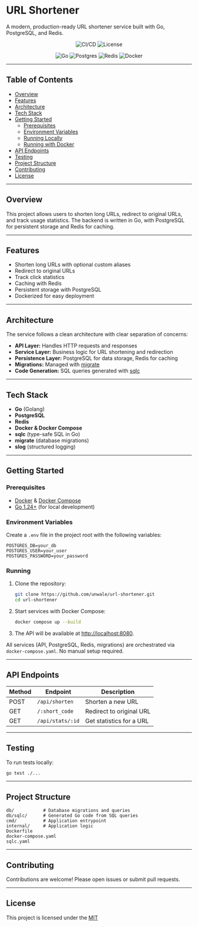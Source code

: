 # URL Shortener

A modern, production-ready URL shortener service built with Go, PostgreSQL, and Redis.

<div align="center">

![CI/CD](https://github.com/unwale/url-shortener/actions/workflows/ci.yaml/badge.svg)
![License](https://img.shields.io/github/license/unwale/url-shortener)

![Go](https://img.shields.io/badge/go-%2300ADD8.svg?e&logo=go&logoColor=white)
![Postgres](https://img.shields.io/badge/postgres-%23316192.svg?&logo=postgresql&logoColor=white)
![Redis](https://img.shields.io/badge/redis-%23DD0031.svg?&logo=redis&logoColor=white)
![Docker](https://img.shields.io/badge/docker-%230db7ed.svg?&logo=docker&logoColor=white)

</div>

---

## Table of Contents

- [Overview](#overview)
- [Features](#features)
- [Architecture](#architecture)
- [Tech Stack](#tech-stack)
- [Getting Started](#getting-started)
  - [Prerequisites](#prerequisites)
  - [Environment Variables](#environment-variables)
  - [Running Locally](#running-locally)
  - [Running with Docker](#running-with-docker)
- [API Endpoints](#api-endpoints)
- [Testing](#testing)
- [Project Structure](#project-structure)
- [Contributing](#contributing)
- [License](#license)

---

## Overview

This project allows users to shorten long URLs, redirect to original URLs, and track usage statistics. The backend is written in Go, with PostgreSQL for persistent storage and Redis for caching.

---

## Features

- Shorten long URLs with optional custom aliases
- Redirect to original URLs
- Track click statistics
- Caching with Redis
- Persistent storage with PostgreSQL
- Dockerized for easy deployment

---

## Architecture

The service follows a clean architecture with clear separation of concerns:

- **API Layer:** Handles HTTP requests and responses
- **Service Layer:** Business logic for URL shortening and redirection
- **Persistence Layer:** PostgreSQL for data storage, Redis for caching
- **Migrations:** Managed with [migrate](https://github.com/golang-migrate/migrate)
- **Code Generation:** SQL queries generated with [sqlc](https://github.com/kyleconroy/sqlc)


---

## Tech Stack

- **Go** (Golang)
- **PostgreSQL**
- **Redis**
- **Docker & Docker Compose**
- **sqlc** (type-safe SQL in Go)
- **migrate** (database migrations)
- **slog** (structured logging)

---

## Getting Started

### Prerequisites

- [Docker](https://www.docker.com/) & [Docker Compose](https://docs.docker.com/compose/)
- [Go 1.24+](https://go.dev/) (for local development)

### Environment Variables

Create a `.env` file in the project root with the following variables:

```
POSTGRES_DB=your_db
POSTGRES_USER=your_user
POSTGRES_PASSWORD=your_password
```

### Running

1. Clone the repository:
    ```sh
    git clone https://github.com/unwale/url-shortener.git
    cd url-shortener
    ```

2. Start services with Docker Compose:
    ```sh
    docker compose up --build
    ```

3. The API will be available at [http://localhost:8080](http://localhost:8080).

All services (API, PostgreSQL, Redis, migrations) are orchestrated via `docker-compose.yaml`. No manual setup required.

---

## API Endpoints

| Method | Endpoint         | Description                |
|--------|------------------|----------------------------|
| POST   | `/api/shorten`   | Shorten a new URL          |
| GET    | `/:short_code`   | Redirect to original URL   |
| GET    | `/api/stats/:id` | Get statistics for a URL   |


---

## Testing

To run tests locally:

```sh
go test ./...
```

---

## Project Structure

```
db/           # Database migrations and queries
db/sqlc/      # Generated Go code from SQL queries
cmd/          # Application entrypoint
internal/     # Application logic
Dockerfile
docker-compose.yaml
sqlc.yaml
```

---

## Contributing

Contributions are welcome! Please open issues or submit pull requests.

---

## License

This project is licensed under the [MIT](./LICENSE.md)